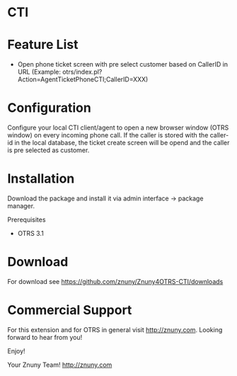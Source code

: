 CTI
===




Feature List
============
* Open phone ticket screen with pre select customer based on CallerID in URL (Example: otrs/index.pl?Action=AgentTicketPhoneCTI;CallerID=XXX)  

Configuration
=============
Configure your local CTI client/agent to open a new browser window (OTRS window) on every incoming phone call. If the caller is stored with the caller-id in the local database, the ticket create screen will be opend and the caller is pre selected as customer.   

Installation
============
Download the package and install it via admin interface -> package manager.

Prerequisites
* OTRS 3.1

Download
========
For download see https://github.com/znuny/Znuny4OTRS-CTI/downloads

Commercial Support
==================
For this extension and for OTRS in general visit http://znuny.com. Looking forward to hear from you!

Enjoy!

 Your Znuny Team!
 http://znuny.com

